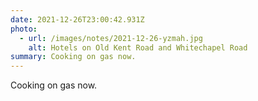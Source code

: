 ```yaml
---
date: 2021-12-26T23:00:42.931Z
photo:
  - url: /images/notes/2021-12-26-yzmah.jpg
    alt: Hotels on Old Kent Road and Whitechapel Road
summary: Cooking on gas now.
---
```

Cooking on gas now. 
